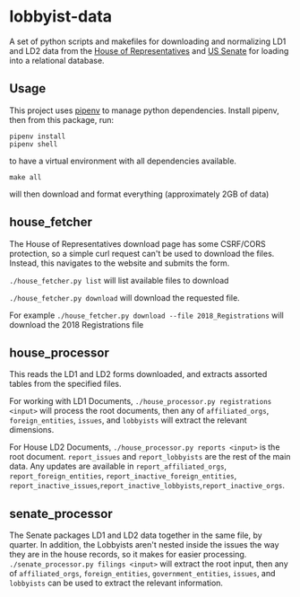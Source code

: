 # lobbyist-data

A set of python scripts and makefiles for downloading and normalizing LD1 and LD2 data from the [House of Representatives](https://lobbyingdisclosure.house.gov) and [US Senate](https://www.senate.gov/legislative/Public_Disclosure/database_download.htm) for loading into a relational database.

## Usage

This project uses [pipenv](https://github.com/pypa/pipenv) to manage python dependencies. Install pipenv, then from this package, run:

```
pipenv install
pipenv shell
```

to have a virtual environment with all dependencies available.

```
make all
```

will then download and format everything (approximately 2GB of data)

## house_fetcher

The House of Representatives download page has some CSRF/CORS protection, so a simple curl request can't be used to download the files. Instead, this navigates to the website and submits the form.

`./house_fetcher.py list` will list available files to download

`./house_fetcher.py download` will download the requested file.

For example `./house_fetcher.py download --file 2018_Registrations` will download the 2018 Registrations file

## house_processor

This reads the LD1 and LD2 forms downloaded, and extracts assorted tables from the specified files.

For working with LD1 Documents, `./house_processor.py registrations <input>` will process the root documents, then any of
`affiliated_orgs`, `foreign_entities`, `issues`, and `lobbyists` will extract the relevant dimensions.

For House LD2 Documents, `./house_processor.py reports <input>` is the root document. `report_issues` and `report_lobbyists` are the rest of the main data. Any updates are available in `report_affiliated_orgs`, `report_foreign_entities`, `report_inactive_foreign_entities`, `report_inactive_issues`,`report_inactive_lobbyists`,`report_inactive_orgs`.

## senate_processor

The Senate packages LD1 and LD2 data together in the same file, by quarter. In addition, the Lobbyists aren't nested inside the issues the way they are in the house records, so it makes for easier processing. `./senate_processor.py filings <input>` will extract the root input, then any of `affiliated_orgs`, `foreign_entities`, `government_entities`, `issues`, and `lobbyists` can be used to extract the relevant information.
